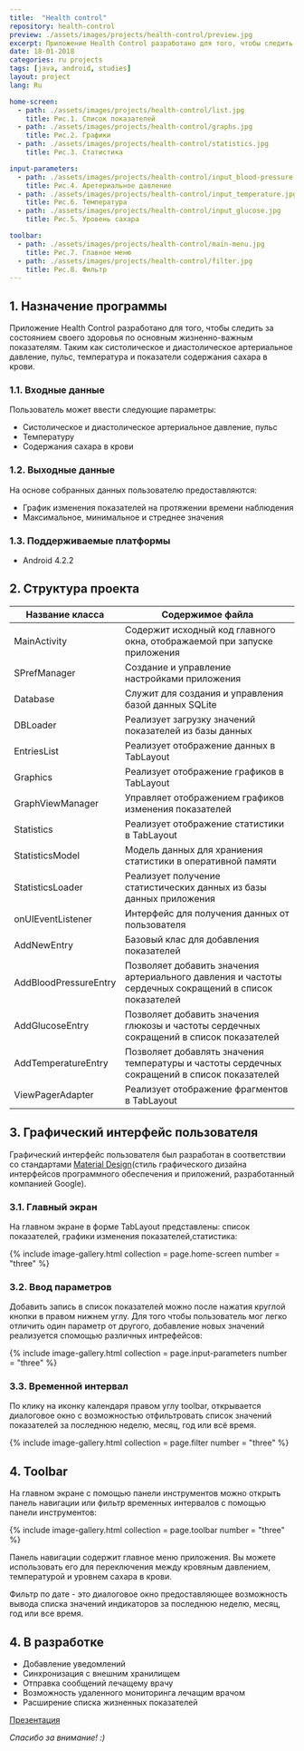 ```yaml
---
title:  "Health control"
repository: health-control
preview: ./assets/images/projects/health-control/preview.jpg
excerpt: Приложение Health Control разработано для того, чтобы следить за состоянием своего здоровья по основным жизненно-важным показателям. Таким как систолическое и диастолическое артериальное давление, пульс, температура и показатели содержания сахара в крови...
date: 18-01-2018
categories: ru projects
tags: [java, android, studies]
layout: project
lang: Ru

home-screen:
  - path: ./assets/images/projects/health-control/list.jpg
    title: Рис.1. Список показателей
  - path: ./assets/images/projects/health-control/graphs.jpg
    title: Рис.2. Графики
  - path: ./assets/images/projects/health-control/statistics.jpg
    title: Рис.3. Статистика

input-parameters:
  - path: ./assets/images/projects/health-control/input_blood-pressure.jpg
    title: Рис.4. Аретериальное давление
  - path: ./assets/images/projects/health-control/input_temperature.jpg
    title: Рис.6. Температура
  - path: ./assets/images/projects/health-control/input_glucose.jpg
    title: Рис.5. Уровень сахара

toolbar:
  - path: ./assets/images/projects/health-control/main-menu.jpg
    title: Рис.7. Главное меню
  - path: ./assets/images/projects/health-control/filter.jpg
    title: Рис.8. Фильтр
---
```


## 1. Назначение программы

Приложение Health Control разработано для того, чтобы следить за состоянием своего здоровья по основным жизненно-важным показателям. Таким как систолическое и диастолическое артериальное давление, пульс, температура и показатели содержания сахара в крови. 

### 1.1. Входные данные
Пользователь может ввести следующие параметры:
*	Систолическое и диастолическое артериальное давление, пульс
*	Температуру
*	Содержания сахара в крови

### 1.2. Выходные данные
На основе собранных данных пользователю предоставляются:
* График изменения показателей на протяжении времени наблюдения
* Максимальное, минимальное и стреднее значения

### 1.3. Поддерживаемые платформы
* Android 4.2.2

## 2. Структура проекта

Название класса         | Содержимое файла
------------------------|-----------------------
MainActivity            | Содержит исходный код главного окна, отображаемой при запуске приложения
SPrefManager            | Создание и управление настройками приложения
Database                | Служит для создания и управления базой данных SQLite
DBLoader                | Реализует загрузку значений показателей из базы данных
EntriesList             | Реализует отображение данных в TabLayout
Graphics                | Реализует отображение графиков в TabLayout
GraphViewManager        | Управляет отображением графиков изменения показателей
Statistics              | Реализует отображение статистики в TabLayout
StatisticsModel         | Модель данных для храниения статистики в оперативной памяти
StatisticsLoader        | Реализует получение статистических данных из базы данных приложения
onUIEventListener       | Интерфейс для получения данных от пользователя
AddNewEntry             | Базовый клас для добавления показателей
AddBloodPressureEntry   | Позволяет добавить значения артериального давления и частоты сердечных сокращений в список показателей
AddGlucoseEntry         | Позволяет добавить значения глюкозы и частоты сердечных сокращений в список показателей
AddTemperatureEntry     | Позволяет добавлять значения температуры и частоты сердечных сокращений в список показателей
ViewPagerAdapter        | Реализует отображение фрагментов в TabLayout

## 3. Графический интерфейс пользователя

Графический интерфейс пользователя был разработан в соответствии со стандартами [Material Design](https://material.io/design)(стиль графического дизайна интерфейсов программного обеспечения и приложений, разработанный компанией Google).

### 3.1. Главный экран
На главном экране в форме TabLayout представлены: список показателей, графики изменения показателей,статистика:

{% include image-gallery.html collection = page.home-screen number = "three" %}

### 3.2. Ввод параметров
Добавить запись в список показателей можно после нажатия круглой кнопки в правом нижнем углу. Для того чтобы пользователь мог легко отличить один параметр от другого, добавление новых значений реализуется спомощью различных интрефейсов:

{% include image-gallery.html collection = page.input-parameters number = "three" %}

### 3.3. Временной интервал
По клику на иконку календаря правом углу toolbar, открывается диалоговое окно с возможностью отфильтровать список значений показателей за последнюю неделю, месяц, год или всё время.

{% include image-gallery.html collection = page.filter number = "three" %}

## 4. Toolbar

На главном экране с помощью панели инструментов можно открыть панель навигации или фильтр временных интервалов с помощью панели инструментов:

{% include image-gallery.html collection = page.toolbar number = "three" %}

Панель навигации содержит главное меню приложения. Вы можете использовать его для переключения между кровяным давлением, температурой и уровнем сахара в крови.

Фильтр по дате - это диалоговое окно предоставляющее возможность вывода списка значений индикаторов за последнюю неделю, месяц, год или все время.

## 4. В разработке

* Добавление уведомлений
* Синхронизация с внешним хранилищем
* Отправка сообщений лечащему врачу
* Возможность удаленного мониторинга лечащим врачом
* Расширение списка жизненных показателей

[Презентация](https://docs.google.com/presentation/d/1a9SwAdmL8QVefqb9JyC7v8m1xJ9EGuzfADoNHQ5wwTM/)

_Спасибо за внимание! :)_
